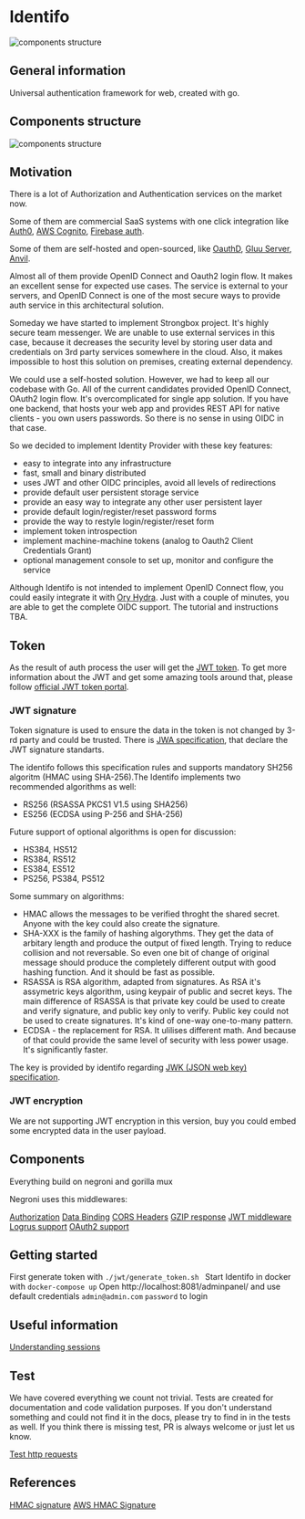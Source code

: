 # Identifo

![components structure](https://raw.githubusercontent.com/MadAppGang/identifo/master/docs/identifo.jpg)

## General information

Universal authentication framework for web, created with go.

## Components structure

![components structure](https://raw.githubusercontent.com/MadAppGang/identifo/master/docs/structure.png)

## Motivation

There is a lot of Authorization and Authentication services on the market now.

Some of them are commercial SaaS systems with one click integration like [Auth0](https://auth0.com), [AWS Cognito](https://aws.amazon.com/cognito/), [Firebase auth](https://firebase.google.com/docs/auth/).

Some of them are self-hosted and open-sourced, like [OauthD](https://github.com/oauth-io/oauthd), [Gluu Server](https://www.gluu.org/),
[Anvil](http://anvil.io/#features).

Almost all of them provide OpenID Connect and Oauth2 login flow. It makes an excellent sense for expected use cases. The service is external to your servers, and OpenID Connect is one of the most secure ways to provide auth service in this architectural solution.

Someday we have started to implement Strongbox project. It's highly secure team messenger.  We are unable to use external services in this case, because it decreases the security level by storing user data and credentials on 3rd party services somewhere in the cloud. Also, it makes impossible to host this solution on premises, creating external dependency.

We could use a self-hosted solution. However, we had to keep all our codebase with Go. All of the current candidates provided OpenID Connect, OAuth2 login flow. It's overcomplicated for single app solution. If you have one backend, that hosts your web app and provides REST API for native clients - you own users passwords. So there is no sense in using OIDC in that case.

So we decided to implement Identity Provider with these key features:

- easy to integrate into any infrastructure
- fast, small and binary distributed
- uses JWT and other OIDC principles, avoid all levels of redirections
- provide default user persistent storage service
- provide an easy way to integrate any other user persistent layer
- provide default login/register/reset password forms 
- provide the way to restyle login/register/reset form
- implement token introspection
- implement machine-machine tokens (analog to Oauth2 Client Credentials Grant)
- optional management console to set up, monitor and configure the service

Although Identifo is not intended to implement OpenID Connect flow, you could easily integrate it with [Ory Hydra](https://www.ory.sh). Just with a couple of minutes, you are able to get the complete OIDC support. The tutorial and instructions TBA.

## Token

As the result of auth process the user will get the [JWT token](https://tools.ietf.org/html/rfc7519).
To get more information about the JWT and get some amazing tools around that, please follow [official JWT token portal](https://jwt.io).

### JWT signature

Token signature is used to ensure the data in the token is not changed by 3-rd party and could be trusted. 
There is [JWA specification](https://tools.ietf.org/html/rfc7518), that declare the JWT signature standarts. 

The identifo follows this specification rules and supports mandatory SH256 algoritm (HMAC using SHA-256).The Identifo implements two recommended algorithms as well:

- RS256 (RSASSA PKCS1 V1.5 using SHA256)
- ES256 (ECDSA using P-256 and SHA-256)

Future support of optional algorithms is open for discussion:

- HS384, HS512
- RS384, RS512
- ES384, ES512
- PS256, PS384, PS512

Some summary on algorithms:

- HMAC allows the messages to be verified throght the shared secret. Anyone with the key could also create the signature.
- SHA-XXX is the family of hashing algorythms. They get the data of arbitary length and produce the output of fixed length. Trying to reduce collision and not reversable. So even one bit of change of original message should produce the completely different output with good hashing function. And it should be fast as possible.
- RSASSA is RSA algorithm, adapted from signatures. As RSA it's assymetric keys algorithm, using keypair of public and secret keys. The main difference of RSASSA is that private key could be used to create and verify signature, and public key only to verify. Public key could not be used to create signatures. It's kind of one-way one-to-many pattern.
- ECDSA - the replacement for RSA. It ulilises different math. And because of that could provide the same level of security with less power usage. It's significantly faster. 

The key is provided by identifo regarding [JWK (JSON web key) specification](https://tools.ietf.org/html/rfc7517).

### JWT encryption

We are not supporting JWT encryption in this version, buy you could embed some encrypted data in the user payload.

## Components

Everything build on negroni and gorilla mux

Negroni uses this middlewares:

[Authorization](https://github.com/casbin/negroni-authz)
[Data Binding](https://github.com/mholt/binding)
[CORS Headers](https://github.com/rs/cors)
[GZIP response](https://github.com/phyber/negroni-gzip)
[JWT middleware](https://github.com/auth0/go-jwt-middleware)
[Logrus support](https://github.com/meatballhat/negroni-logrus)
[OAuth2 support](https://github.com/goincremental/negroni-oauth2)

## Getting started
First generate token with `./jwt/generate_token.sh `
Start Identifo in docker with `docker-compose up`
Open http://localhost:8081/adminpanel/ and use default credentials `admin@admin.com` `password` to login

## Useful information

[Understanding sessions](https://blog.questionable.services/article/map-string-interface/)

## Test

We have covered everything we count not trivial. Tests are created for documentation and code validation purposes. If you don't understand something and could not find it in the docs, please try to find in in the tests as well. If you think there is missing test, PR is always welcome or just let us know.

[Test http requests](https://blog.questionable.services/article/testing-http-handlers-go/)

## References

[HMAC signature](https://blog.andrewhoang.me/how-api-request-signing-works-and-how-to-implement-it-in-nodejs-2/)
[AWS HMAC Signature](https://docs.aws.amazon.com/AWSECommerceService/latest/DG/HMACSignatures.html)